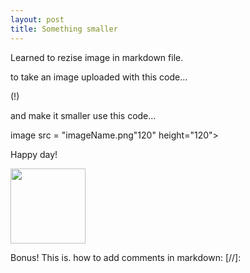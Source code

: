 ```yaml
---
layout: post
title: Something smaller
---
```


Learned to rezise image in markdown file. 

to take an image uploaded with this code...

(!)[](imageName/fileExtn)


and make it smaller use this code...

image src = "imageName.png"120" height="120">

Happy day! 

<image src = "/images/smile.png" width="120" height="120">
  
  Bonus! This is. how to add comments in markdown: [//]:
